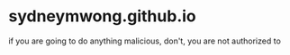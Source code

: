 sydneymwong.github.io
=====================

if you are going to do anything malicious, don't, you are not authorized to
